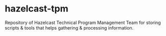 # hazelcast-tpm
Repository of Hazelcast Technical Program Management Team for storing scripts &amp; tools that helps gathering &amp; processing information.
